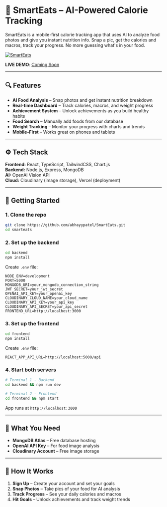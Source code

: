 # 🍎 SmartEats – AI-Powered Calorie Tracking

SmartEats is a mobile-first calorie tracking app that uses AI to analyze food photos and give you instant nutrition info. Snap a pic, get the calories and macros, track your progress. No more guessing what's in your food.

[![SmartEats](https://img.shields.io/badge/SmartEats-AI%20Calorie%20Tracker-4F46E5?style=for-the-badge)](https://github.com/yourusername/smarteats)

**LIVE DEMO**: [Coming Soon](#)

---

## 🔍 Features

- **AI Food Analysis** – Snap photos and get instant nutrition breakdown
- **Real-time Dashboard** – Track calories, macros, and weight progress  
- **Achievement System** – Unlock achievements as you build healthy habits
- **Food Search** – Manually add foods from our database
- **Weight Tracking** – Monitor your progress with charts and trends
- **Mobile-First** – Works great on phones and tablets

---

## ⚙️ Tech Stack

**Frontend:** React, TypeScript, TailwindCSS, Chart.js  
**Backend:** Node.js, Express, MongoDB  
**AI:** OpenAI Vision API  
**Cloud:** Cloudinary (image storage), Vercel (deployment)

---

## 🚀 Getting Started

### 1. Clone the repo

```bash
git clone https://github.com/abhayypatel/SmartEats.git
cd smarteats
```

### 2. Set up the backend

```bash
cd backend
npm install
```

Create `.env` file:
```env
NODE_ENV=development
PORT=5000
MONGODB_URI=your_mongodb_connection_string
JWT_SECRET=your_jwt_secret
OPENAI_API_KEY=your_openai_key
CLOUDINARY_CLOUD_NAME=your_cloud_name
CLOUDINARY_API_KEY=your_api_key
CLOUDINARY_API_SECRET=your_api_secret
FRONTEND_URL=http://localhost:3000
```

### 3. Set up the frontend

```bash
cd frontend
npm install
```

Create `.env` file:
```env
REACT_APP_API_URL=http://localhost:5000/api
```

### 4. Start both servers

```bash
# Terminal 1 - Backend
cd backend && npm run dev

# Terminal 2 - Frontend  
cd frontend && npm start
```

App runs at `http://localhost:3000`

---

## 🔑 What You Need

- **MongoDB Atlas** – Free database hosting
- **OpenAI API Key** – For food image analysis
- **Cloudinary Account** – Free image storage

---

## 📱 How It Works

1. **Sign Up** – Create your account and set your goals
2. **Snap Photos** – Take pics of your food for AI analysis
3. **Track Progress** – See your daily calories and macros
4. **Hit Goals** – Unlock achievements and track weight trends